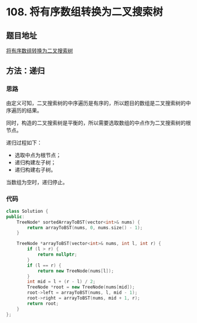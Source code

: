 # 108. 将有序数组转换为二叉搜索树

## 题目地址

[将有序数组转换为二叉搜索树](https://leetcode-cn.com/problems/convert-sorted-array-to-binary-search-tree/)

## 方法：递归

### 思路

由定义可知，二叉搜索树的中序遍历是有序的，所以题目的数组是二叉搜索树的中序遍历的结果。

同时，构造的二叉搜索树是平衡的，所以需要选取数组的中点作为二叉搜索树的根节点。

递归过程如下：

* 选取中点为根节点；
* 递归构建左子树；
* 递归构建右子树。

当数组为空时，递归停止。

### 代码

```C++
class Solution {
public:
    TreeNode* sortedArrayToBST(vector<int>& nums) {
        return arrayToBST(nums, 0, nums.size() - 1);
    }

    TreeNode *arrayToBST(vector<int>& nums, int l, int r) {
        if (l > r) {
            return nullptr;
        } 
        if (l == r) {
            return new TreeNode(nums[l]);
        }
        int mid = l + (r - l) / 2;
        TreeNode *root = new TreeNode(nums[mid]);
        root->left = arrayToBST(nums, l, mid - 1);
        root->right = arrayToBST(nums, mid + 1, r);
        return root;
    }
};
```

